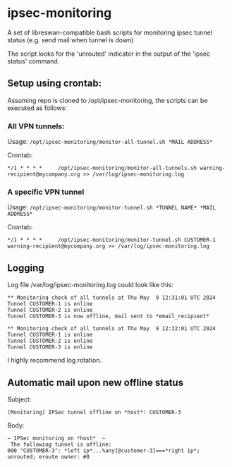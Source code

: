 # ipsec-monitoring
A set of libreswan-compatible bash scripts for monitoring ipsec tunnel status (e.g. send mail when tunnel is down)

The script looks for the 'unrouted' indicator in the output of the 'ipsec status' command.

## Setup using crontab:

Assuming repo is cloned to /opt/ipsec-monitoring, the scripts can be executed as follows:

### All VPN tunnels:

Usage: `/opt/ipsec-monitoring/monitor-all-tunnel.sh *MAIL ADDRESS*`

Crontab:
```
*/1 * * * *     /opt/ipsec-monitoring/monitor-all-tunnels.sh warning-recipient@mycompany.org >> /var/log/ipsec-monitoring.log
```
### A specific VPN tunnel


Usage: `/opt/ipsec-monitoring/monitor-tunnel.sh *TUNNEL NAME* *MAIL ADDRESS*`

Crontab:
```
*/1 * * * *     /opt/ipsec-monitoring/monitor-tunnel.sh CUSTOMER-1 warning-recipient@mycompany.org >> /var/log/ipsec-monitoring.log
```

## Logging

Log file /var/log/ipsec-monitoring.log could look like this:

```
** Monitoring check of all tunnels at Thu May  9 12:31:01 UTC 2024
Tunnel CUSTOMER-1 is online
Tunnel CUSTOMER-2 is online
Tunnel CUSTOMER-3 is now offline, mail sent to *email_recipient*

** Monitoring check of all tunnels at Thu May  9 12:32:01 UTC 2024
Tunnel CUSTOMER-1 is online
Tunnel CUSTOMER-2 is online
Tunnel CUSTOMER-3 is online
```

I highly recommend log rotation.

## Automatic mail upon new offline status
Subject: 

```
(Monitoring) IPSec tunnel offline on *host*: CUSTOMER-3
```

Body:
```
~ IPSec monitoring on *host*  ~
 The following tunnel is offline:
000 "CUSTOMER-3": *left ip*...%any[@customer-3]===*right ip*; unrouted; eroute owner: #0
```
